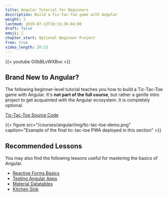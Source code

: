 ```yaml
---
title: Angular Tutorial for Beginners
description: Build a Tic-Tac-Toe game with Angular
weight: 1
lastmod: 2019-07-13T10:13:30-04:00
draft: false
emoji: 👶
chapter_start: Optional Beginner Project
free: true
video_length: 20:23
---
```


<div class="vid-center">
{{< youtube G0bBLvWXBvc >}}
</div>

## Brand New to Angular?

The following beginner-level tutorial teaches you how to build a Tic-Tac-Toe
game with Angular. It's **not part of the full course**, but rather a gentle
intro project to get acquainted with the Angular ecosystem. It is completely
optional.

[Tic-Tac-Toe Source Code](https://github.com/fireship-io/angular-tic-tac-toe)

{{< figure src="/courses/angular/img/tic-tac-toe-demo.png" caption="Example of the final tic-tac-toe PWA deployed in this section" >}}

## Recommended Lessons

You may also find the following lessons useful for mastering the basics of
Angular.

- [Reactive Forms Basics](/lessons/basics-reactive-forms-in-angular)
- [Testing Angular Apps](/lessons/angular-testing-guide-including-firebase)
- [Material Datatables](/lessons/material-data-tables-with-firestore)
- [Kitchen Sink](/tags/angular)
